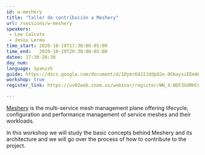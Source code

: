 ```yaml
---
id: w-meshery
title: "Taller de contribución a Meshery"
url: /sessions/w-meshery
speakers:
 - Lee Calcote
 - Jesús Lerma
time_start: 2020-10-19T17:30:00-05:00
time_end:   2020-10-19T20:30:00-05:00
datee: 17:30-20:30
day_num: 
language: Spanish
guide: https://docs.google.com/document/d/1Oymr64J2JddpO2e-9GbaysiEEmAEspvLILkpcJCM0k8/edit?usp=sharing
workshop: true
register_link: https://us02web.zoom.us/webinar/register/WN_X-0DF3UdRHCGU7SRGVYLWA

---
```


[Meshery](https://meshery.io) is the multi-service mesh management plane offering lifecycle, configuration and performance management of service meshes and their workloads.
<!--more-->

In this workshop we will study the basic concepts behind Meshery and its architecture and we will go over the process of how to contribute to the project.